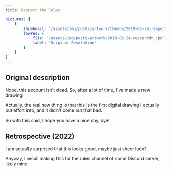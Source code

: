 ```yaml
---
title: Respect the Rules

pictures: [
	{
		thumbnail: "/assets/img/posts/artwork/thumbs/2019-02-24-respectdn.jpg",
		lowres: {
			file: "/assets/img/posts/artwork/2019-02-24-respectdn.jpg",
			label: "Original Resolution"
		}
	}
]
---
```

## Original description
Nope, this account isn't dead. So, after a lot of time, I've made a new drawing!

Actually, the real new thing is that this is the first digital drawing I actually put effort into, and it didn't come out that bad.

So with this said, I hope you have a nice day, bye!

## Retrospective (2022)
I am actually surprised that this looks good, maybe just sheer luck?

Anyway, I recall making this for the rules channel of some Discord server, likely mine.
